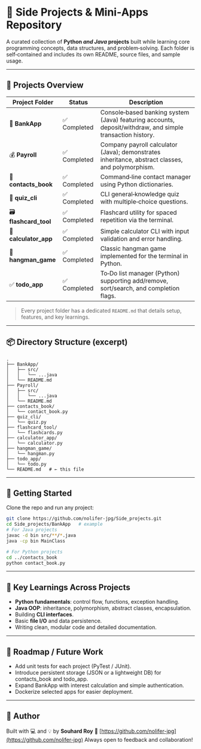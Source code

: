 # 🧰 Side Projects & Mini‑Apps Repository

A curated collection of **Python *and Java* projects** built while learning core programming concepts, data structures, and problem‑solving. Each folder is self‑contained and includes its own README, source files, and sample usage.

---

## 📁 Projects Overview

| Project Folder         | Status      | Description                                                                                               |
| ---------------------- | ----------- | --------------------------------------------------------------------------------------------------------- |
| 🏦 **BankApp**         | ✅ Completed | Console‑based banking system (Java) featuring accounts, deposit/withdraw, and simple transaction history. |
| 💰 **Payroll**         | ✅ Completed | Company payroll calculator (Java); demonstrates inheritance, abstract classes, and polymorphism.          |
| 📇 **contacts\_book**  | ✅ Completed | Command‑line contact manager using Python dictionaries.                                                   |
| 🧠 **quiz\_cli**       | ✅ Completed | CLI general‑knowledge quiz with multiple‑choice questions.                                                |
| 🗃 **flashcard\_tool** | ✅ Completed | Flashcard utility for spaced repetition via the terminal.                                                 |
| 🧮 **calculator\_app** | ✅ Completed | Simple calculator CLI with input validation and error handling.                                           |
| 🏁 **hangman\_game**   | ✅ Completed | Classic hangman game implemented for the terminal in Python.                                              |
| ✅ **todo\_app**        | ✅ Completed | To‑Do list manager (Python) supporting add/remove, sort/search, and completion flags.                     |

> Every project folder has a dedicated `README.md` that details setup, features, and key learnings.

---

## 📦 Directory Structure (excerpt)

```
.
├── BankApp/
│   ├── src/
│   │   └── ...java
│   └── README.md
├── Payroll/
│   ├── src/
│   │   └── ...java
│   └── README.md
├── contacts_book/
│   └── contact_book.py
├── quiz_cli/
│   └── quiz.py
├── flashcard_tool/
│   └── flashcards.py
├── calculator_app/
│   └── calculator.py
├── hangman_game/
│   └── hangman.py
├── todo_app/
│   └── todo.py
└── README.md   # ← this file
```

---

## 🚀 Getting Started

Clone the repo and run any project:

```bash
git clone https://github.com/nolifer-jpg/Side_projects.git
cd Side_projects/BankApp   # example
# For Java projects
javac -d bin src/**/*.java
java -cp bin MainClass

# For Python projects
cd ../contacts_book
python contact_book.py
```

---

## 🧠 Key Learnings Across Projects

* **Python fundamentals**: control flow, functions, exception handling.
* **Java OOP**: inheritance, polymorphism, abstract classes, encapsulation.
* Building **CLI interfaces**.
* Basic **file I/O** and data persistence.
* Writing clean, modular code and detailed documentation.

---

## 🔧 Roadmap / Future Work

* Add unit tests for each project (PyTest / JUnit).
* Introduce persistent storage (JSON or a lightweight DB) for contacts\_book and todo\_app.
* Expand BankApp with interest calculation and simple authentication.
* Dockerize selected apps for easier deployment.

---

## 👤 Author

Built with 💻 and 💡 by **Souhard Roy**
🔗 [https://github.com/nolifer-jpg](https://github.com/nolifer-jpg)
Always open to feedback and collaboration!
